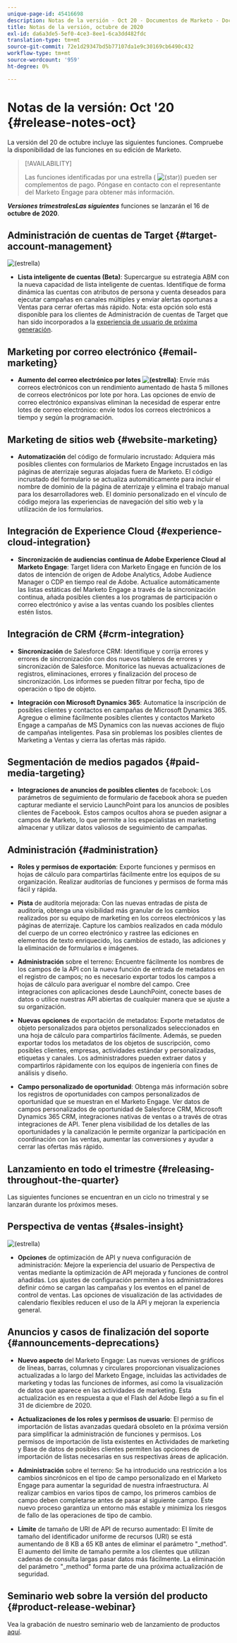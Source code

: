 ```yaml
---
unique-page-id: 45416698
description: Notas de la versión - Oct 20 - Documentos de Marketo - Documentación del producto
title: Notas de la versión, octubre de 2020
exl-id: da6a3de5-5ef0-4ce3-8ee1-6ca3dd482fdc
translation-type: tm+mt
source-git-commit: 72e1d29347bd5b77107da1e9c30169cb6490c432
workflow-type: tm+mt
source-wordcount: '959'
ht-degree: 0%

---
```


# Notas de la versión: Oct &#39;20 {#release-notes-oct}

La versión del 20 de octubre incluye las siguientes funciones. Compruebe la disponibilidad de las funciones en su edición de Marketo.

>[!AVAILABILITY]
>
>Las funciones identificadas por una estrella ( ![(star)](assets/star-yellow.svg)) pueden ser complementos de pago. Póngase en contacto con el representante del Marketo Engage para obtener más información.

**_Versiones trimestralesLas siguientes_** funciones se lanzarán el 16 de  **octubre de 2020**.

## Administración de cuentas de Target {#target-account-management}

![(estrella)](assets/star-yellow.svg)

* **Lista inteligente de cuentas (Beta)**: Supercargue su estrategia ABM con la nueva capacidad de lista inteligente de cuentas. Identifique de forma dinámica las cuentas con atributos de persona y cuenta deseados para ejecutar campañas en canales múltiples y enviar alertas oportunas a Ventas para cerrar ofertas más rápido. Nota: esta opción solo está disponible para los clientes de Administración de cuentas de Target que han sido incorporados a la [experiencia de usuario de próxima generación](https://nation.marketo.com/t5/Employee-Blogs/The-Next-Generation-Marketo-Engage-Experience/ba-p/304205).

## Marketing por correo electrónico {#email-marketing}

* **Aumento del correo electrónico por lotes  ![(estrella)](assets/star-yellow.svg)**: Envíe más correos electrónicos con un rendimiento aumentado de hasta 5 millones de correos electrónicos por lote por hora. Las opciones de envío de correo electrónico expansivas eliminan la necesidad de esperar entre lotes de correo electrónico: envíe todos los correos electrónicos a tiempo y según la programación.

## Marketing de sitios web {#website-marketing}

* **Automatización** del código de formulario incrustado: Adquiera más posibles clientes con formularios de Marketo Engage incrustados en las páginas de aterrizaje seguras alojadas fuera de Marketo. El código incrustado del formulario se actualiza automáticamente para incluir el nombre de dominio de la página de aterrizaje y elimina el trabajo manual para los desarrolladores web. El dominio personalizado en el vínculo de código mejora las experiencias de navegación del sitio web y la utilización de los formularios.

## Integración de Experience Cloud {#experience-cloud-integration}

* **Sincronización de audiencias continua de Adobe Experience Cloud al Marketo Engage**: Target lidera con Marketo Engage en función de los datos de intención de origen de Adobe Analytics, Adobe Audience Manager o CDP en tiempo real de Adobe. Actualice automáticamente las listas estáticas del Marketo Engage a través de la sincronización continua, añada posibles clientes a los programas de participación o correo electrónico y avise a las ventas cuando los posibles clientes estén listos.

## Integración de CRM {#crm-integration}

* **Sincronización** de Salesforce CRM: Identifique y corrija errores y errores de sincronización con dos nuevos tableros de errores y sincronización de Salesforce. Monitorice las nuevas actualizaciones de registros, eliminaciones, errores y finalización del proceso de sincronización. Los informes se pueden filtrar por fecha, tipo de operación o tipo de objeto.

* **Integración con Microsoft Dynamics 365**: Automatice la inscripción de posibles clientes y contactos en campañas de Microsoft Dynamics 365. Agregue o elimine fácilmente posibles clientes y contactos Marketo Engage a campañas de MS Dynamics con las nuevas acciones de flujo de campañas inteligentes. Pasa sin problemas los posibles clientes de Marketing a Ventas y cierra las ofertas más rápido.

## Segmentación de medios pagados {#paid-media-targeting}

* **Integraciones de anuncios de posibles clientes** de facebook: Los parámetros de seguimiento de formulario de facebook ahora se pueden capturar mediante el servicio LaunchPoint para los anuncios de posibles clientes de Facebook. Estos campos ocultos ahora se pueden asignar a campos de Marketo, lo que permite a los especialistas en marketing almacenar y utilizar datos valiosos de seguimiento de campañas.

## Administración {#administration}

* **Roles y permisos de exportación**: Exporte funciones y permisos en hojas de cálculo para compartirlas fácilmente entre los equipos de su organización. Realizar auditorías de funciones y permisos de forma más fácil y rápida.

* **Pista** de auditoría mejorada: Con las nuevas entradas de pista de auditoría, obtenga una visibilidad más granular de los cambios realizados por su equipo de marketing en los correos electrónicos y las páginas de aterrizaje. Capture los cambios realizados en cada módulo del cuerpo de un correo electrónico y rastree las ediciones en elementos de texto enriquecido, los cambios de estado, las adiciones y la eliminación de formularios e imágenes.

* **Administración** sobre el terreno: Encuentre fácilmente los nombres de los campos de la API con la nueva función de entrada de metadatos en el registro de campos; no es necesario exportar todos los campos a hojas de cálculo para averiguar el nombre del campo. Cree integraciones con aplicaciones desde LaunchPoint, conecte bases de datos o utilice nuestras API abiertas de cualquier manera que se ajuste a su organización.

* **Nuevas opciones** de exportación de metadatos: Exporte metadatos de objeto personalizados para objetos personalizados seleccionados en una hoja de cálculo para compartirlos fácilmente. Además, se pueden exportar todos los metadatos de los objetos de suscripción, como posibles clientes, empresas, actividades estándar y personalizadas, etiquetas y canales. Los administradores pueden extraer datos y compartirlos rápidamente con los equipos de ingeniería con fines de análisis y diseño.

* **Campo personalizado de oportunidad**: Obtenga más información sobre los registros de oportunidades con campos personalizados de oportunidad que se muestran en el Marketo Engage. Ver datos de campos personalizados de oportunidad de Salesforce CRM, Microsoft Dynamics 365 CRM, integraciones nativas de ventas o a través de otras integraciones de API. Tener plena visibilidad de los detalles de las oportunidades y la canalización le permite organizar la participación en coordinación con las ventas, aumentar las conversiones y ayudar a cerrar las ofertas más rápido.

## Lanzamiento en todo el trimestre {#releasing-throughout-the-quarter}

Las siguientes funciones se encuentran en un ciclo no trimestral y se lanzarán durante los próximos meses.

## Perspectiva de ventas {#sales-insight}

![(estrella)](assets/star-yellow.svg)

* **Opciones** de optimización de API y nueva configuración de administración: Mejore la experiencia del usuario de Perspectiva de ventas mediante la optimización de API mejorada y funciones de control añadidas. Los ajustes de configuración permiten a los administradores definir cómo se cargan las campañas y los eventos en el panel de control de ventas. Las opciones de visualización de las actividades de calendario flexibles reducen el uso de la API y mejoran la experiencia general.

## Anuncios y casos de finalización del soporte {#announcements-deprecations}

* **Nuevo aspecto** del Marketo Engage: Las nuevas versiones de gráficos de líneas, barras, columnas y circulares proporcionan visualizaciones actualizadas a lo largo del Marketo Engage, incluidas las actividades de marketing y todas las funciones de informes, así como la visualización de datos que aparece en las actividades de marketing. Esta actualización es en respuesta a que el Flash del Adobe llegó a su fin el 31 de diciembre de 2020.

* **Actualizaciones de los roles y permisos de usuario**: El permiso de importación de listas avanzadas quedará obsoleto en la próxima versión para simplificar la administración de funciones y permisos. Los permisos de importación de lista existentes en Actividades de marketing y Base de datos de posibles clientes permiten las opciones de importación de listas necesarias en sus respectivas áreas de aplicación.

* **Administración** sobre el terreno: Se ha introducido una restricción a los cambios sincrónicos en el tipo de campo personalizado en el Marketo Engage para aumentar la seguridad de nuestra infraestructura. Al realizar cambios en varios tipos de campo, los primeros cambios de campo deben completarse antes de pasar al siguiente campo. Este nuevo proceso garantiza un entorno más estable y minimiza los riesgos de fallo de las operaciones de tipo de cambio.

* **Límite** de tamaño de URI de API de recurso aumentado: El límite de tamaño del identificador uniforme de recursos (URI) se está aumentando de 8 KB a 65 KB antes de eliminar el parámetro &quot;_method&quot;. El aumento del límite de tamaño permite a los clientes que utilizan cadenas de consulta largas pasar datos más fácilmente. La eliminación del parámetro &quot;_method&quot; forma parte de una próxima actualización de seguridad.

## Seminario web sobre la versión del producto {#product-release-webinar}

Vea la grabación de nuestro seminario web de lanzamiento de productos [aquí](https://engage.marketo.com/Oct_20_Release_OnDemand.html).
